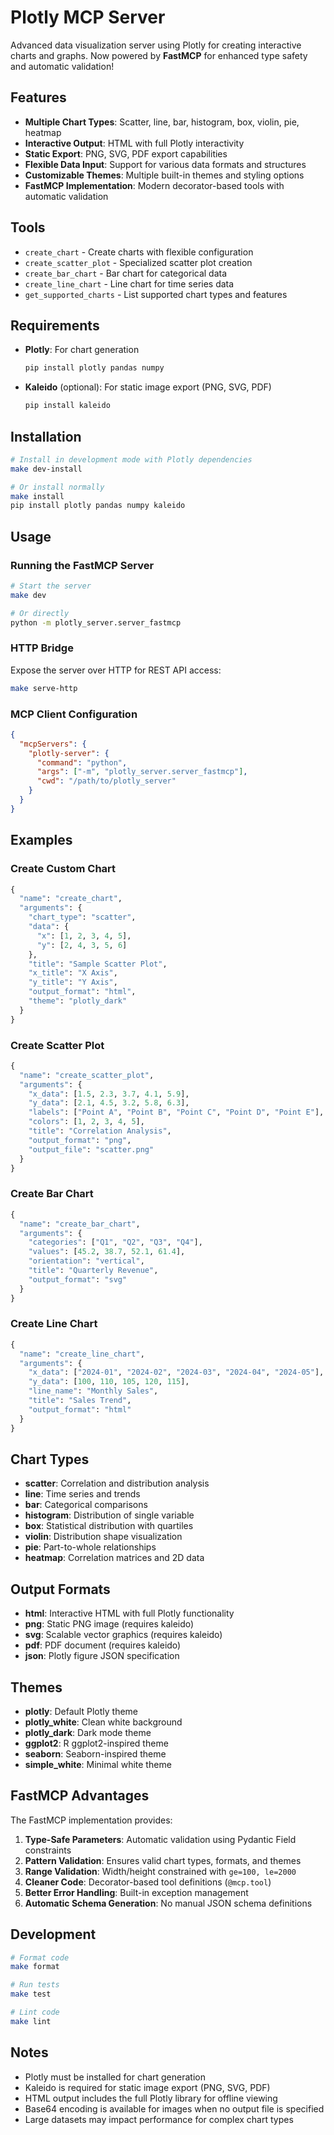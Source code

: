 # Plotly MCP Server

Advanced data visualization server using Plotly for creating interactive charts and graphs. Now powered by **FastMCP** for enhanced type safety and automatic validation!

## Features

- **Multiple Chart Types**: Scatter, line, bar, histogram, box, violin, pie, heatmap
- **Interactive Output**: HTML with full Plotly interactivity
- **Static Export**: PNG, SVG, PDF export capabilities
- **Flexible Data Input**: Support for various data formats and structures
- **Customizable Themes**: Multiple built-in themes and styling options
- **FastMCP Implementation**: Modern decorator-based tools with automatic validation

## Tools

- `create_chart` - Create charts with flexible configuration
- `create_scatter_plot` - Specialized scatter plot creation
- `create_bar_chart` - Bar chart for categorical data
- `create_line_chart` - Line chart for time series data
- `get_supported_charts` - List supported chart types and features

## Requirements

- **Plotly**: For chart generation
  ```bash
  pip install plotly pandas numpy
  ```

- **Kaleido** (optional): For static image export (PNG, SVG, PDF)
  ```bash
  pip install kaleido
  ```

## Installation

```bash
# Install in development mode with Plotly dependencies
make dev-install

# Or install normally
make install
pip install plotly pandas numpy kaleido
```

## Usage

### Running the FastMCP Server

```bash
# Start the server
make dev

# Or directly
python -m plotly_server.server_fastmcp
```

### HTTP Bridge

Expose the server over HTTP for REST API access:

```bash
make serve-http
```

### MCP Client Configuration

```json
{
  "mcpServers": {
    "plotly-server": {
      "command": "python",
      "args": ["-m", "plotly_server.server_fastmcp"],
      "cwd": "/path/to/plotly_server"
    }
  }
}
```

## Examples

### Create Custom Chart

```python
{
  "name": "create_chart",
  "arguments": {
    "chart_type": "scatter",
    "data": {
      "x": [1, 2, 3, 4, 5],
      "y": [2, 4, 3, 5, 6]
    },
    "title": "Sample Scatter Plot",
    "x_title": "X Axis",
    "y_title": "Y Axis",
    "output_format": "html",
    "theme": "plotly_dark"
  }
}
```

### Create Scatter Plot

```python
{
  "name": "create_scatter_plot",
  "arguments": {
    "x_data": [1.5, 2.3, 3.7, 4.1, 5.9],
    "y_data": [2.1, 4.5, 3.2, 5.8, 6.3],
    "labels": ["Point A", "Point B", "Point C", "Point D", "Point E"],
    "colors": [1, 2, 3, 4, 5],
    "title": "Correlation Analysis",
    "output_format": "png",
    "output_file": "scatter.png"
  }
}
```

### Create Bar Chart

```python
{
  "name": "create_bar_chart",
  "arguments": {
    "categories": ["Q1", "Q2", "Q3", "Q4"],
    "values": [45.2, 38.7, 52.1, 61.4],
    "orientation": "vertical",
    "title": "Quarterly Revenue",
    "output_format": "svg"
  }
}
```

### Create Line Chart

```python
{
  "name": "create_line_chart",
  "arguments": {
    "x_data": ["2024-01", "2024-02", "2024-03", "2024-04", "2024-05"],
    "y_data": [100, 110, 105, 120, 115],
    "line_name": "Monthly Sales",
    "title": "Sales Trend",
    "output_format": "html"
  }
}
```

## Chart Types

- **scatter**: Correlation and distribution analysis
- **line**: Time series and trends
- **bar**: Categorical comparisons
- **histogram**: Distribution of single variable
- **box**: Statistical distribution with quartiles
- **violin**: Distribution shape visualization
- **pie**: Part-to-whole relationships
- **heatmap**: Correlation matrices and 2D data

## Output Formats

- **html**: Interactive HTML with full Plotly functionality
- **png**: Static PNG image (requires kaleido)
- **svg**: Scalable vector graphics (requires kaleido)
- **pdf**: PDF document (requires kaleido)
- **json**: Plotly figure JSON specification

## Themes

- **plotly**: Default Plotly theme
- **plotly_white**: Clean white background
- **plotly_dark**: Dark mode theme
- **ggplot2**: R ggplot2-inspired theme
- **seaborn**: Seaborn-inspired theme
- **simple_white**: Minimal white theme

## FastMCP Advantages

The FastMCP implementation provides:

1. **Type-Safe Parameters**: Automatic validation using Pydantic Field constraints
2. **Pattern Validation**: Ensures valid chart types, formats, and themes
3. **Range Validation**: Width/height constrained with `ge=100, le=2000`
4. **Cleaner Code**: Decorator-based tool definitions (`@mcp.tool`)
5. **Better Error Handling**: Built-in exception management
6. **Automatic Schema Generation**: No manual JSON schema definitions

## Development

```bash
# Format code
make format

# Run tests
make test

# Lint code
make lint
```

## Notes

- Plotly must be installed for chart generation
- Kaleido is required for static image export (PNG, SVG, PDF)
- HTML output includes the full Plotly library for offline viewing
- Base64 encoding is available for images when no output file is specified
- Large datasets may impact performance for complex chart types